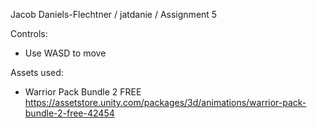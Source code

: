 Jacob Daniels-Flechtner / jatdanie / Assignment 5

Controls:
- Use WASD to move

Assets used:
- Warrior Pack Bundle 2 FREE
https://assetstore.unity.com/packages/3d/animations/warrior-pack-bundle-2-free-42454
